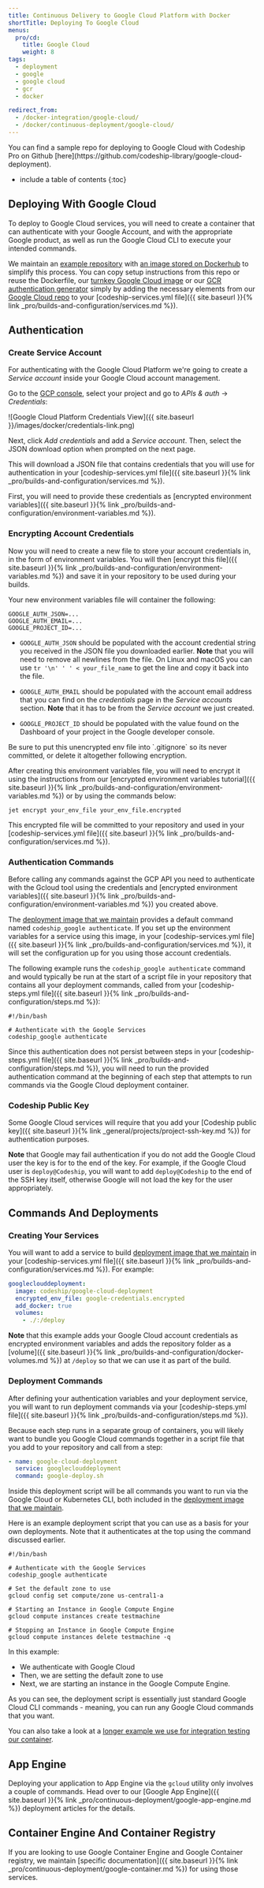 ```yaml
---
title: Continuous Delivery to Google Cloud Platform with Docker
shortTitle: Deploying To Google Cloud
menus:
  pro/cd:
    title: Google Cloud
    weight: 8
tags:
  - deployment
  - google
  - google cloud
  - gcr
  - docker

redirect_from:
  - /docker-integration/google-cloud/
  - /docker/continuous-deployment/google-cloud/
---
```


<div class="info-block">
You can find a sample repo for deploying to Google Cloud with Codeship Pro on Github [here](https://github.com/codeship-library/google-cloud-deployment).
</div>

* include a table of contents
{:toc}

## Deploying With Google Cloud

To deploy to Google Cloud services, you will need to create a container that can authenticate with your Google Account, and with the appropriate Google product, as well as run the Google Cloud CLI to execute your intended commands.

We maintain an [example repository](https://github.com/codeship-library/google-cloud-deployment) with [an image stored on Dockerhub](https://hub.docker.com/r/codeship/google-cloud-deployment/) to simplify this process. You can copy setup instructions from this repo or reuse the Dockerfile, our [turnkey Google Cloud image](https://hub.docker.com/r/codeship/google-cloud-deployment/) or our [GCR authentication generator](https://hub.docker.com/r/codeship/gcr-dockercfg-generator/) simply by adding the necessary elements from our [Google Cloud repo](https://github.com/codeship-library/google-cloud-deployment) to your [codeship-services.yml file]({{ site.baseurl }}{% link _pro/builds-and-configuration/services.md %}).

## Authentication

### Create Service Account

For authenticating with the Google Cloud Platform we're going to create a *Service account* inside your Google Cloud account management.

Go to the [GCP console](https://console.developers.google.com), select your project and go to *APIs & auth* &rarr; *Credentials*:

![Google Cloud Platform Credentials View]({{ site.baseurl }}/images/docker/credentials-link.png)

Next, click *Add credentials* and add a *Service account*. Then, select the JSON download option when prompted on the next page.

This will download a JSON file that contains credentials that you will use for authentication in your [codeship-services.yml file]({{ site.baseurl }}{% link _pro/builds-and-configuration/services.md %}).

First, you will need to provide these credentials as [encrypted environment variables]({{ site.baseurl }}{% link _pro/builds-and-configuration/environment-variables.md %}).

### Encrypting Account Credentials

Now you will need to create a new file to store your account credentials in, in the form of environment variables. You will then [encrypt this file]({{ site.baseurl }}{% link _pro/builds-and-configuration/environment-variables.md %}) and save it in your repository to be used during your builds.

Your new environment variables file will container the following:

```
GOOGLE_AUTH_JSON=...
GOOGLE_AUTH_EMAIL=...
GOOGLE_PROJECT_ID=...
```

- `GOOGLE_AUTH_JSON` should be populated with the account credential string you received in the JSON file you downloaded earlier.  **Note** that you will need to remove all newlines from the file. On Linux and macOS you can use `tr '\n' ' ' < your_file_name` to get the line and copy it back into the file.

- `GOOGLE_AUTH_EMAIL` should be populated with the account email address that you can find on the *credentials* page in the *Service accounts* section. **Note** that it has to be from the *Service account* we just created.

- `GOOGLE_PROJECT_ID` should be populated with the value found on the Dashboard of your project in the Google developer console.

<div class="alert-block">
Be sure to put this unencrypted env file into `.gitignore` so its never committed, or delete it altogether following encryption.
</div>

After creating this environment variables file, you will need to encrypt it using the instructions from our [encrypted environment variables tutorial]({{ site.baseurl }}{% link _pro/builds-and-configuration/environment-variables.md %}) or by using the commands below:

```shell
jet encrypt your_env_file your_env_file.encrypted
```

 This encrypted file will be committed to your repository and used in your [codeship-services.yml file]({{ site.baseurl }}{% link _pro/builds-and-configuration/services.md %}).

### Authentication Commands

Before calling any commands against the GCP API you need to authenticate with the Gcloud tool using the credentials and [encrypted environment variables]({{ site.baseurl }}{% link _pro/builds-and-configuration/environment-variables.md %}) you created above.

The [deployment image that we maintain](https://hub.docker.com/r/codeship/google-cloud-deployment/) provides a default command named `codeship_google authenticate`. If you set up the environment variables for a service using this image, in your [codeship-services.yml file]({{ site.baseurl }}{% link _pro/builds-and-configuration/services.md %}), it will set the configuration up for you using those account credentials.

The following example runs the `codeship_google authenticate` command and would typically be run at the start of a script file in your repository that contains all your deployment commands, called from your [codeship-steps.yml file]({{ site.baseurl }}{% link _pro/builds-and-configuration/steps.md %}):

```shell
#!/bin/bash

# Authenticate with the Google Services
codeship_google authenticate
```

Since this authentication does not persist between steps in your [codeship-steps.yml file]({{ site.baseurl }}{% link _pro/builds-and-configuration/steps.md %}), you will need to run the provided authentication command at the beginning of each step that attempts to run commands via the Google Cloud deployment container.

### Codeship Public Key

Some Google Cloud services will require that you add your [Codeship public key]({{ site.baseurl }}{% link _general/projects/project-ssh-key.md %}) for authentication purposes.

**Note** that Google may fail authentication if you do not add the Google Cloud user the key is for to the end of the key. For example, if the Google Cloud user is `deploy@Codeship`, you will want to add `deploy@Codeship` to the end of the SSH key itself, otherwise Google will not load the key for the user appropriately.

## Commands And Deployments

### Creating Your Services

You will want to add a service to build [deployment image that we maintain](https://hub.docker.com/r/codeship/google-cloud-deployment/) in your [codeship-services.yml file]({{ site.baseurl }}{% link _pro/builds-and-configuration/services.md %}). For example:

```yaml
googleclouddeployment:
  image: codeship/google-cloud-deployment
  encrypted_env_file: google-credentials.encrypted
  add_docker: true
  volumes:
    - ./:/deploy
```

**Note** that this example adds your Google Cloud account credentials as encrypted environment variables and adds the repository folder as a [volume]({{ site.baseurl }}{% link _pro/builds-and-configuration/docker-volumes.md %}) at `/deploy` so that we can use it as part of the build.

### Deployment Commands

After defining your authentication variables and your deployment service, you will want to run deployment commands via your [codeship-steps.yml file]({{ site.baseurl }}{% link _pro/builds-and-configuration/steps.md %}).

Because each step runs in a separate group of containers, you will likely want to bundle you Google Cloud commands together in a script file that you add to your repository and call from a step:

```yaml
- name: google-cloud-deployment
  service: googleclouddeployment
  command: google-deploy.sh
```

Inside this deployment script will be all commands you want to run via the Google Cloud or Kubernetes CLI, both included in the [deployment image that we maintain](https://hub.docker.com/r/codeship/google-cloud-deployment/).

Here is an example deployment script that you can use as a basis for your own deployments. Note that it authenticates at the top using the command discussed earlier.

```shell
#!/bin/bash

# Authenticate with the Google Services
codeship_google authenticate

# Set the default zone to use
gcloud config set compute/zone us-central1-a

# Starting an Instance in Google Compute Engine
gcloud compute instances create testmachine

# Stopping an Instance in Google Compute Engine
gcloud compute instances delete testmachine -q
```

In this example:

- We authenticate with Google Cloud
- Then, we are setting the default zone to use
- Next, we are starting an instance in the Google Compute Engine.

As you can see, the deployment script is essentially just standard Google Cloud CLI commands - meaning, you can run any Google Cloud commands that you want.

You can also take a look at a [longer example we use for integration testing our container](https://github.com/codeship-library/google-cloud-deployment/blob/master/deployment/test/deploy_to_google.sh).

## App Engine

Deploying your application to App Engine via the `gcloud` utility only involves a couple of commands. Head over to our [Google App Engine]({{ site.baseurl }}{% link _pro/continuous-deployment/google-app-engine.md %}) deployment articles for the details.

## Container Engine And Container Registry

If you are looking to use Google Container Engine and Google Container registry, we maintain [specific documentation]({{ site.baseurl }}{% link _pro/continuous-deployment/google-container.md %}) for using those services.
